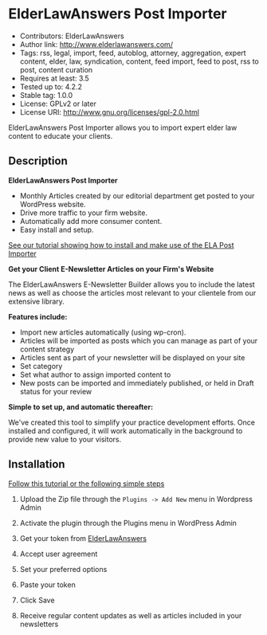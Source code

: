 # ElderLawAnswers Post Importer #

* Contributors: ElderLawAnswers
* Author link: http://www.elderlawanswers.com/
* Tags: rss, legal, import, feed, autoblog, attorney, aggregation, expert content, elder, law, syndication, content, feed import, feed to post, rss to post, content curation
* Requires at least: 3.5
* Tested up to: 4.2.2
* Stable tag: 1.0.0
* License: GPLv2 or later
* License URI: http://www.gnu.org/licenses/gpl-2.0.html

ElderLawAnswers Post Importer allows you to import expert elder law content to educate your clients.

## Description

**ElderLawAnswers Post Importer**

* Monthly Articles created by our editorial department get posted to your WordPress website.
* Drive more traffic to your firm website.
* Automatically add more consumer content.
* Easy install and setup.

[See our tutorial showing how to install and make use of the ELA Post Importer](https://vimeo.com/133464547) 

**Get your Client E-Newsletter Articles on your Firm's Website**

The ElderLawAnswers E-Newsletter Builder allows you to include the latest news as well as choose the articles most relevant to your clientele from our extensive library.

**Features include:**

* Import new articles automatically (using wp-cron).
* Articles will be imported as posts which you can manage as part of your content strategy
* Articles sent as part of your newsletter will be displayed on your site
* Set category
* Set what author to assign imported content to
* New posts can be imported and immediately published, or held in Draft status for your review

**Simple to set up, and automatic thereafter:**

We've created this tool to simplify your practice development efforts. Once installed and configured, it will work automatically in the background to provide new value to your visitors.

## Installation

[Follow this tutorial or the following simple steps](https://vimeo.com/133464547)

1. Upload the Zip file through the ```Plugins -> Add New``` menu in Wordpress Admin

2. Activate the plugin through the Plugins menu in WordPress Admin

3. Get your token from [ElderLawAnswers](attorney.elderlawanswers.com)

4. Accept user agreement

5. Set your preferred options

6. Paste your token

7. Click Save

7. Receive regular content updates as well as articles included in your newsletters

